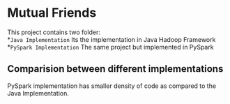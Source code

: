 # Mutual Friends
This project contains two folder:  
*```Java Implementation``` Its the implementation in Java Hadoop Framework
*```PySpark Implementation``` The same project but implemented in PySpark

## Comparision between different implementations
PySpark implementation has smaller density of code as compared to the Java Implementation. 
